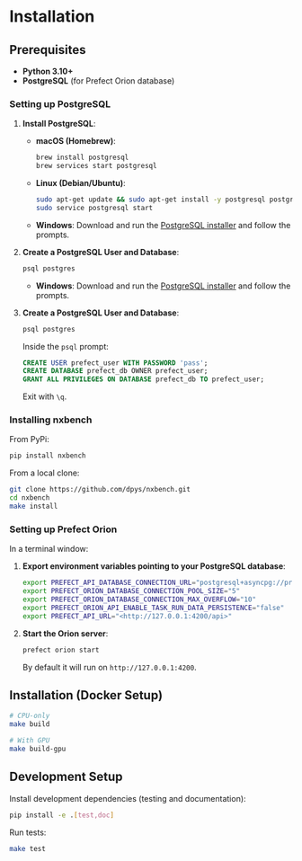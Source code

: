 # Installation

## Prerequisites

- **Python 3.10+**
- **PostgreSQL** (for Prefect Orion database)

### Setting up PostgreSQL

1. **Install PostgreSQL**:

   - **macOS (Homebrew)**:

     ```bash
     brew install postgresql
     brew services start postgresql
     ```

   - **Linux (Debian/Ubuntu)**:

     ```bash
     sudo apt-get update && sudo apt-get install -y postgresql postgresql-contrib
     sudo service postgresql start
     ```

   - **Windows**:
     Download and run the [PostgreSQL installer](https://www.postgresql.org/download/windows/) and follow the prompts.

2. **Create a PostgreSQL User and Database**:

   ```bash
   psql postgres
   ```

   - **Windows**:
   Download and run the [PostgreSQL installer](https://www.postgresql.org/download/windows/) and follow the prompts.

2. **Create a PostgreSQL User and Database**:

   ```bash
   psql postgres
   ```

   Inside the `psql` prompt:

   ```sql
   CREATE USER prefect_user WITH PASSWORD 'pass';
   CREATE DATABASE prefect_db OWNER prefect_user;
   GRANT ALL PRIVILEGES ON DATABASE prefect_db TO prefect_user;
   ```

   Exit with `\q`.

### Installing nxbench

From PyPi:

```bash
pip install nxbench
```

From a local clone:

```bash
git clone https://github.com/dpys/nxbench.git
cd nxbench
make install
```

### Setting up Prefect Orion

In a terminal window:

1. **Export environment variables pointing to your PostgreSQL database**:

   ```bash
   export PREFECT_API_DATABASE_CONNECTION_URL="postgresql+asyncpg://prefect_user:pass@localhost:5432/prefect_db"
   export PREFECT_ORION_DATABASE_CONNECTION_POOL_SIZE="5"
   export PREFECT_ORION_DATABASE_CONNECTION_MAX_OVERFLOW="10"
   export PREFECT_ORION_API_ENABLE_TASK_RUN_DATA_PERSISTENCE="false"
   export PREFECT_API_URL="<http://127.0.0.1:4200/api>"
   ```

2. **Start the Orion server**:

   ```bash
   prefect orion start
   ```

   By default it will run on `http://127.0.0.1:4200`.

## Installation (Docker Setup)

```bash
# CPU-only
make build

# With GPU
make build-gpu
```

## Development Setup

Install development dependencies (testing and documentation):

```bash
pip install -e .[test,doc]
```

Run tests:

```bash
make test
```
